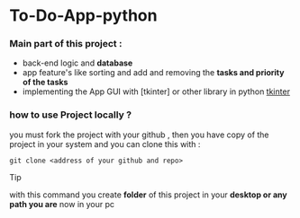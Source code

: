 # To-Do-App-python

### Main part of this project : 
* back-end logic and **database**
* app feature's like sorting and add and removing the **tasks and priority of the tasks**
* implementing the App GUI with [tkinter] or other library in python
[tkinter](https://docs.python.org/3/library/tkinter.html)

### how to use Project locally ? 
you must fork the project with your github , then you have copy of the project in your system and you can clone this with : 
```
git clone <address of your github and repo>
```
> [!TIP]
> with this command you create **folder** of this project in your **desktop or any path you are** now in your pc












